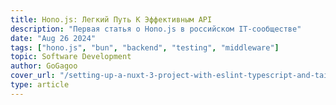 ```yaml
---
title: Hono.js: Легкий Путь К Эффективным API
description: "Первая статья о Hono.js в российском IT-сообществе"
date: "Aug 26 2024"
tags: ["hono.js", "bun", "backend", "testing", "middleware"]
topic: Software Development
author: GoGagoo
cover_url: "/setting-up-a-nuxt-3-project-with-eslint-typescript-and-tailwindcss.png"
type: article
---
```

